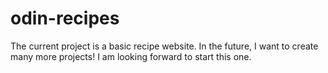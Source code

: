 # odin-recipes
The current project is a basic recipe website. In the future, I want to create many more projects! 
I am looking forward to start this one.